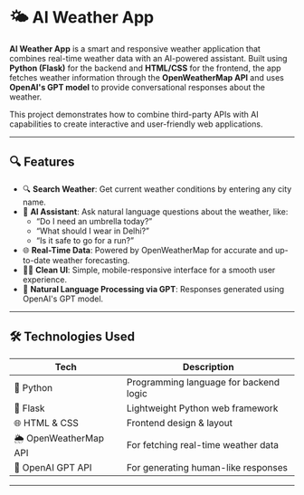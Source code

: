 # 🌤️ AI Weather App

**AI Weather App** is a smart and responsive weather application that combines real-time weather data with an AI-powered assistant. Built using **Python (Flask)** for the backend and **HTML/CSS** for the frontend, the app fetches weather information through the **OpenWeatherMap API** and uses **OpenAI's GPT model** to provide conversational responses about the weather.

This project demonstrates how to combine third-party APIs with AI capabilities to create interactive and user-friendly web applications.

---

## 🔍 Features

- 🔍 **Search Weather**: Get current weather conditions by entering any city name.
- 🧠 **AI Assistant**: Ask natural language questions about the weather, like:
  - “Do I need an umbrella today?”
  - “What should I wear in Delhi?”
  - “Is it safe to go for a run?”
- 🌐 **Real-Time Data**: Powered by OpenWeatherMap for accurate and up-to-date weather forecasting.
- 👨‍💻 **Clean UI**: Simple, mobile-responsive interface for a smooth user experience.
- 💬 **Natural Language Processing via GPT**: Responses generated using OpenAI's GPT model.

---

## 🛠️ Technologies Used

| Tech           | Description                               |
|----------------|-------------------------------------------|
| 🐍 Python      | Programming language for backend logic     |
| 🔧 Flask       | Lightweight Python web framework           |
| 🌐 HTML & CSS  | Frontend design & layout                   |
| 🌦 OpenWeatherMap API | For fetching real-time weather data  |
| 🧠 OpenAI GPT API     | For generating human-like responses |

---

